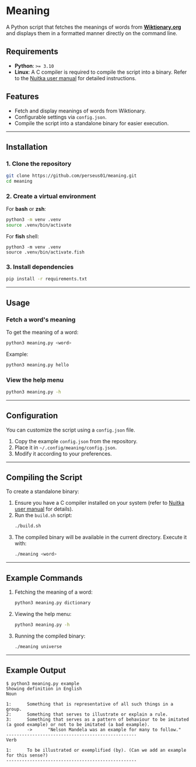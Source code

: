 # Meaning

A Python script that fetches the meanings of words from [**Wiktionary.org**](https://www.wiktionary.org/) and displays them in a formatted manner directly on the command line. 

## Requirements

- **Python**: `>= 3.10`
- **Linux**: A C compiler is required to compile the script into a binary. Refer to the [Nuitka user manual](https://nuitka.net/user-documentation/user-manual.html#c-compiler) for detailed instructions.

## Features

- Fetch and display meanings of words from Wiktionary.
- Configurable settings via `config.json`.
- Compile the script into a standalone binary for easier execution.

---

## Installation

### 1. Clone the repository
```bash
git clone https://github.com/perseus01/meaning.git
cd meaning
```

### 2. Create a virtual environment
For **bash** or **zsh**:
```bash
python3 -m venv .venv
source .venv/bin/activate
```

For **fish** shell:
```fish
python3 -m venv .venv
source .venv/bin/activate.fish
```

### 3. Install dependencies
```bash
pip install -r requirements.txt
```

---

## Usage

### Fetch a word's meaning
To get the meaning of a word:
```bash
python3 meaning.py <word>
```

Example:
```bash
python3 meaning.py hello
```

### View the help menu
```bash
python3 meaning.py -h
```

---

## Configuration

You can customize the script using a `config.json` file.  
1. Copy the example `config.json` from the repository.
2. Place it in `~/.config/meaning/config.json`.
3. Modify it according to your preferences.

---

## Compiling the Script

To create a standalone binary:
1. Ensure you have a C compiler installed on your system (refer to [Nuitka user manual](https://nuitka.net/user-documentation/user-manual.html#c-compiler) for details).
2. Run the `build.sh` script:
   ```bash
   ./build.sh
   ```
3. The compiled binary will be available in the current directory. Execute it with:
   ```bash
   ./meaning <word>
   ```

---

## Example Commands

1. Fetching the meaning of a word:
   ```bash
   python3 meaning.py dictionary
   ```
2. Viewing the help menu:
   ```bash
   python3 meaning.py -h
   ```
3. Running the compiled binary:
   ```bash
   ./meaning universe
   ```

---

## Example Output

```
$ python3 meaning.py example
Showing definition in English
Noun

1:      Something that is representative of all such things in a group.
2:      Something that serves to illustrate or explain a rule.
3:      Something that serves as a pattern of behaviour to be imitated (a good example) or not to be imitated (a bad example).
        ->      "Nelson Mandela was an example for many to follow."
--------------------------------------------------
Verb

1:      To be illustrated or exemplified (by). (Can we add an example for this sense?)
--------------------------------------------------
```
